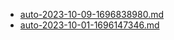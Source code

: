 * [auto-2023-10-09-1696838980.md](/docs/202310/auto-2023-10-09-1696838980.md)
* [auto-2023-10-01-1696147346.md](/docs/202310/auto-2023-10-01-1696147346.md)
